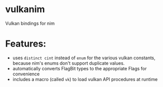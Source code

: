 # vulkanim
Vulkan bindings for nim

# Features:
 * uses `distinct cint` instead of `enum` for the various vulkan constants, because nim's enums don't support duplicate values.
 * automatically converts FlagBit types to the appropriate Flags for convenience
 * includes a macro (called `vk`) to load vulkan API procedures at runtime

